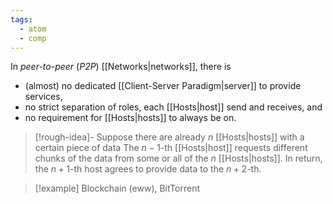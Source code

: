 ```yaml
---
tags:
  - atom
  - comp
---
```

In *peer-to-peer* (*P2P*) [[Networks|networks]], there is
- (almost) no dedicated [[Client-Server Paradigm|server]] to provide services,
- no strict separation of roles, each [[Hosts|host]] send and receives, and
- no requirement for [[Hosts|hosts]] to always be on.

> [!rough-idea]-
> Suppose there are already $n$ [[Hosts|hosts]] with a certain piece of data
> The $n-1$-th [[Hosts|host]] requests different chunks of the data from some or all of the $n$ [[Hosts|hosts]].
> In return, the $n+1$-th host agrees to provide data to the $n+2$-th.

> [!example] Blockchain (eww), BitTorrent